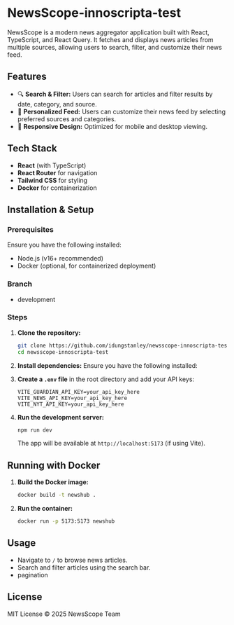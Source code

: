 # NewsScope-innoscripta-test
NewsScope is a modern news aggregator application built with React, TypeScript, and React Query. It fetches and displays news articles from multiple sources, allowing users to search, filter, and customize their news feed.
## Features
- 🔍 **Search & Filter:** Users can search for articles and filter results by date, category, and source.
- 📌 **Personalized Feed:** Users can customize their news feed by selecting preferred sources and categories.
- 📱 **Responsive Design:** Optimized for mobile and desktop viewing.

## Tech Stack
- **React** (with TypeScript)
- **React Router** for navigation
- **Tailwind CSS** for styling
- **Docker** for containerization
  
## Installation & Setup
### Prerequisites
Ensure you have the following installed:
- Node.js (v16+ recommended)
- Docker (optional, for containerized deployment)

### Branch
- development
  
### Steps
1. **Clone the repository:**
   ```sh
   git clone https://github.com/idungstanley/newsscope-innoscripta-test.git
   cd newsscope-innoscripta-test
   ```

2. **Install dependencies:**
  Ensure you have the following installed:

3. **Create a `.env` file** in the root directory and add your API keys:
   ```env
   VITE_GUARDIAN_API_KEY=your_api_key_here
   VITE_NEWS_API_KEY=your_api_key_here
   VITE_NYT_API_KEY=your_api_key_here
   ```

4. **Run the development server:**
   ```sh
   npm run dev
   ```
   The app will be available at `http://localhost:5173` (if using Vite).

## Running with Docker
1. **Build the Docker image:**
   ```sh
   docker build -t newshub .
   ```
2. **Run the container:**
   ```sh
   docker run -p 5173:5173 newshub
   ```

## Usage
- Navigate to `/` to browse news articles.
- Search and filter articles using the search bar.
- pagination


## License
MIT License © 2025 NewsScope Team
